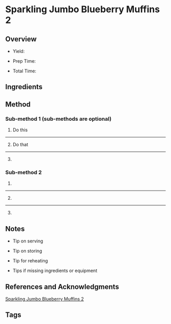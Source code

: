 # Sparkling Jumbo Blueberry Muffins 2

## Overview

- Yield:

- Prep Time:

- Total Time:

## Ingredients



## Method

### Sub-method 1 (sub-methods are optional)

1. Do this
---
2. Do that
---
3.

### Sub-method 2

1.
---
2.
---
3.

## Notes

- Tip on serving

- Tip on storing

- Tip for reheating

- Tips if missing ingredients or equipment

## References and Acknowledgments

[Sparkling Jumbo Blueberry Muffins 2](http://sallysbakingaddiction.com/2013/01/07/sparkling-jumbo-blueberry-muffins-2/)

## Tags



